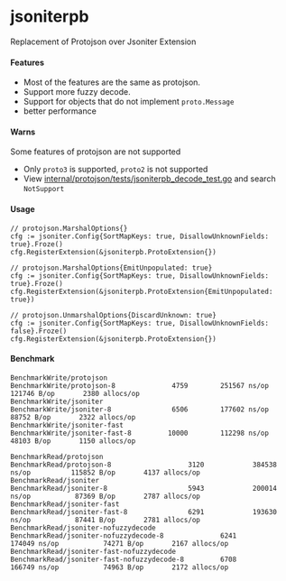 # jsoniterpb
Replacement of Protojson over Jsoniter Extension

#### Features
- Most of the features are the same as protojson.
- Support more fuzzy decode.
- Support for objects that do not implement `proto.Message`
- better performance

#### Warns
Some features of protojson are not supported
- Only `proto3` is supported, `proto2` is not supported
- View [internal/protojson/tests/jsoniterpb_decode_test.go](internal/protojson/tests/jsoniterpb_decode_test.go) and search `NotSupport`

#### Usage
```
// protojson.MarshalOptions{}
cfg := jsoniter.Config{SortMapKeys: true, DisallowUnknownFields: true}.Froze()
cfg.RegisterExtension(&jsoniterpb.ProtoExtension{})

// protojson.MarshalOptions{EmitUnpopulated: true}
cfg := jsoniter.Config{SortMapKeys: true, DisallowUnknownFields: true}.Froze()
cfg.RegisterExtension(&jsoniterpb.ProtoExtension{EmitUnpopulated: true})

// protojson.UnmarshalOptions{DiscardUnknown: true}
cfg := jsoniter.Config{SortMapKeys: true, DisallowUnknownFields: false}.Froze()
cfg.RegisterExtension(&jsoniterpb.ProtoExtension{})
```

#### Benchmark
```
BenchmarkWrite/protojson
BenchmarkWrite/protojson-8         	    4759	    251567 ns/op	  121746 B/op	    2380 allocs/op
BenchmarkWrite/jsoniter
BenchmarkWrite/jsoniter-8          	    6506	    177602 ns/op	   88752 B/op	    2322 allocs/op
BenchmarkWrite/jsoniter-fast
BenchmarkWrite/jsoniter-fast-8     	   10000	    112298 ns/op	   48103 B/op	    1150 allocs/op
```
```
BenchmarkRead/protojson
BenchmarkRead/protojson-8                   3120            384538 ns/op          115852 B/op       4137 allocs/op
BenchmarkRead/jsoniter
BenchmarkRead/jsoniter-8                    5943            200014 ns/op           87369 B/op       2787 allocs/op
BenchmarkRead/jsoniter-fast
BenchmarkRead/jsoniter-fast-8               6291            193630 ns/op           87441 B/op       2781 allocs/op
BenchmarkRead/jsoniter-nofuzzydecode
BenchmarkRead/jsoniter-nofuzzydecode-8              6241            174049 ns/op           74271 B/op       2167 allocs/op
BenchmarkRead/jsoniter-fast-nofuzzydecode
BenchmarkRead/jsoniter-fast-nofuzzydecode-8         6708            166749 ns/op           74963 B/op       2172 allocs/op
```